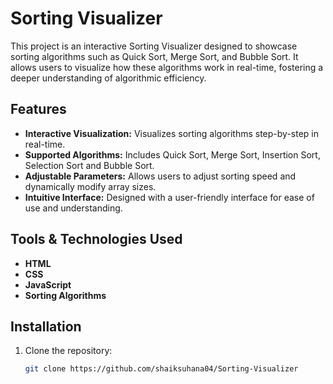 # Sorting Visualizer

This project is an interactive Sorting Visualizer designed to showcase sorting algorithms such as Quick Sort, Merge Sort, and Bubble Sort. It allows users to visualize how these algorithms work in real-time, fostering a deeper understanding of algorithmic efficiency.

## Features

- **Interactive Visualization:** Visualizes sorting algorithms step-by-step in real-time.
- **Supported Algorithms:** Includes Quick Sort, Merge Sort, Insertion Sort, Selection Sort and Bubble Sort.
- **Adjustable Parameters:** Allows users to adjust sorting speed and dynamically modify array sizes.
- **Intuitive Interface:** Designed with a user-friendly interface for ease of use and understanding.

## Tools & Technologies Used

- **HTML**
- **CSS**
- **JavaScript**
- **Sorting Algorithms**

## Installation

1. Clone the repository:
   ```sh
   git clone https://github.com/shaiksuhana04/Sorting-Visualizer
